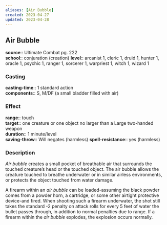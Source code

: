 ```yaml
---
aliases: [Air Bubble]
created: 2023-04-27
updated: 2023-04-28
---
```


## Air Bubble

**source**:: Ultimate Combat pg. 222  
**school**:: conjuration (creation)
**level**:: arcanist 1, cleric 1, druid 1, hunter 1, oracle 1, psychic 1, ranger 1, sorcerer 1, warpriest 1, witch 1, wizard 1

### Casting

**casting-time**:: 1 standard action  
**components**:: S, M/DF (a small bladder filled with air)

### Effect

**range**:: touch  
**target**:: one creature or one object no larger than a Large two-handed weapon  
**duration**:: 1 minute/level  
**saving-throw**:: Will negates (harmless)
**spell-resistance**:: yes (harmless)

### Description

*Air bubble* creates a small pocket of breathable air that surrounds the touched creature’s head or the touched object. The air bubble allows the creature touched to breathe underwater or in similar airless environments, or protects the object touched from water damage.  
  
A firearm within an *air bubble* can be loaded-assuming the black powder comes from a powder horn, a cartridge, or some other airtight protective device-and fired. When shooting such a firearm underwater, the shot still takes the standard -2 penalty on attack rolls for every 5 feet of water the bullet passes through, in addition to normal penalties due to range. If a firearm within the *air bubble* explodes, the explosion occurs normally.
